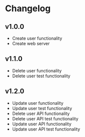 # Changelog 

## v1.0.0

- Create user functionality
- Create web server

## v1.1.0

- Delete user functionality 
- Delete user test functionality

## v1.2.0

- Update user functionality
- Update user test functionality
- Delete user API functionality
- Delete user API test functionality
- Update user API functionality
- Update user API test functionality
